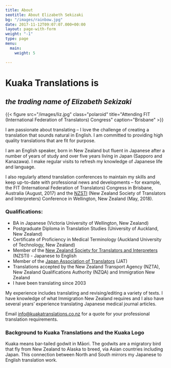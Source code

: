 ```yaml
---
title: About
seotitle: About Elizabeth Sekizaki
bg: "/images/rainbow.jpg"
date: 2017-11-12T09:07:07.000+00:00
layout: page-with-form
weight: "-1"
type: page
menu:
  main:
    weight: 5

---
```

# Kuaka Translations is

## _the trading name of Elizabeth Sekizaki_

{{< figure src="/images/liz.jpg" class="polaroid" title="Attending FIT (International Federation of Translators) Congress" caption="Brisbane" >}}

I am passionate about translating – I love the challenge of creating a translation that sounds natural in English. I am committed to providing high quality translations that are fit for purpose.

I am an English speaker, born in New Zealand but fluent in Japanese after a number of years of study and over five years living in Japan (Sapporo and Kanazawa). I make regular visits to refresh my knowledge of Japanese life and language.

I also regularly attend translation conferences to maintain my skills and keep up-to-date with professional news and developments – for example, the FIT (International Federation of Translators) Congress in Brisbane, Australia (August, 2017) and the [NZSTI](https://www.nzsti.org/) (New Zealand Society of Translators and Interpreters) Conference in Wellington, New Zealand (May, 2018).

### Qualifications:

* BA in Japanese (Victoria University of Wellington, New Zealand)
* Postgraduate Diploma in Translation Studies (University of Auckland, New Zealand)
* Certificate of Proficiency in Medical Terminology (Auckland University of Technology, New Zealand)
* Member of the [New Zealand Society for Translators and Interpreters](https://www.nzsti.org/) (NZSTI) - Japanese to English
* Member of the [Japan Association of Translators](https://jat.org/) (JAT)
* Translations accepted by the New Zealand Transport Agency (NZTA), New Zealand Qualifications Authority (NZQA) and Immigration New Zealand
* I have been translating since 2003

My experience includes translating and revising/editing a variety of texts. I have knowledge of what Immigration New Zealand requires and I also have several years’ experience translating Japanese medical journal articles.

Email info@kuakatranslations.co.nz for a quote for your professional translation requirements.

### Background to Kuaka Translations and the Kuaka Logo

Kuaka means bar-tailed godwit in Māori. The godwits are a migratory bird that fly from New Zealand to Alaska to breed, via Asian countries including Japan. This connection between North and South mirrors my Japanese to English translation work.